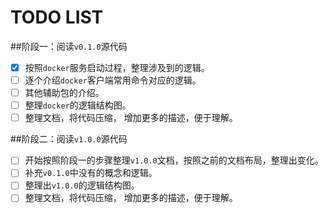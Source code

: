 TODO LIST
=========
##阶段一：阅读`v0.1.0`源代码
- [X] 按照`docker`服务启动过程，整理涉及到的逻辑。
- [ ] 逐个介绍`docker`客户端常用命令对应的逻辑。
- [ ] 其他辅助包的介绍。
- [ ] 整理`docker`的逻辑结构图。
- [ ] 整理文档，将代码压缩， 增加更多的描述，便于理解。

##阶段二：阅读`v1.0.0`源代码
- [ ] 开始按照阶段一的步骤整理`v1.0.0`文档，按照之前的文档布局，整理出变化。
- [ ] 补充`v0.1.0`中没有的概念和逻辑。
- [ ] 整理出`v1.0.0`的逻辑结构图。
- [ ] 整理文档，将代码压缩， 增加更多的描述，便于理解。
